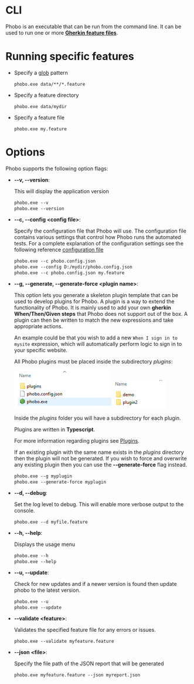 # CLI

Phobo is an executable that can be run from the command line. It can be used to run one or more **[Gherkin feature files](https://cucumber.io/docs/gherkin/reference/)**.

# Running specific features

- Specify a [glob](https://github.com/isaacs/node-glob) pattern

    ```shell
    phobo.exe data/**/*.feature
    ```
- Specify a feature directory

    ```shell
    phobo.exe data/mydir
    ```
- Specify a feature file

    ```shell
    phobo.exe my.feature
    ```

# Options

Phobo supports the following option flags:

- **--v, --version**: 
    
    This will display the application version

    ```shell
    phobo.exe --v
    phobo.exe --version
    ```

- **--c, --config \<config file>**: 
    
    Specify the configuration file that Phobo will use. The configuration file contains various settings that control how Phobo runs the automated tests.
    For a complete explanation of the configuration settings see the following reference [configuration file](config.md)

    ```shell
    phobo.exe --c phobo.config.json
    phobo.exe --config D:/mydir/phobo.config.json
    phobo.exe --c phobo.config.json my.feature
    ```

- **--g, --generate, --generate-force \<plugin name>**: 
    
    This option lets you generate a skeleton plugin template that can be used to develop plugins for Phobo. A plugin is a way to extend the functionality of Phobo.
    It is mainly used to add your own **gherkin When/Then/Given steps** that Phobo does not support out of the box. A plugin can then be written to match the new expressions and take appropriate actions.

    An example could be that you wish to add a new `When I sign in to mysite` expression, which will automatically perform logic to sign in to your specific website.

    All Phobo plugins must be placed inside the subdirectory *plugins*:

    ![](plugins_dir_1.png) ![](plugins_dir_2.png)

    Inside the *plugins* folder you will have a subdirectory for each plugin.

    Plugins are written in **Typescript**.

    For more information regarding plugins see [Plugins](plugins.md).

    If an existing plugin with the same name exists in the *plugins* directory then the plugin will not be generated. If you wish to force and overwrite any existing plugin then you can use the **--generate-force** flag instead.

    ```shell
    phobo.exe --g myplugin
    phobo.exe --generate-force myplugin
    ```

- **--d, --debug**:

    Set the log level to debug. This will enable more verbose output to the console.

    ```shell
    phobo.exe --d myfile.feature
    ```

- **--h, --help**:

    Displays the usage menu

    ```shell
    phobo.exe --h
    phobo.exe --help
    ```

- **--u, --update**:

    Check for new updates and if a newer version is found then update phobo to the latest version.

    ```shell
    phobo.exe --u
    phobo.exe --update
    ```

- **--validate \<feature>**:

    Validates the specified feature file for any errors or issues.

    ```shell
    phobo.exe --validate myfeature.feature
    ```

- **--json \<file>**:

    Specify the file path of the JSON report that will be generated

    ```shell
    phobo.exe myfeature.feature --json myreport.json
    ```
